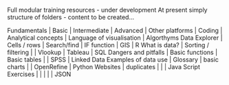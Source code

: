 Full modular training resources - under development
At present simply structure of folders - content to be created...

Fundamentals | Basic | Intermediate | Advanced | Other platforms | Coding | Analytical concepts | Language of visualisation | Algorthyms
Data Explorer |	Cells / rows |	Search/find	| IF function |	GIS |	R 
What is data? |	Sorting / filtering	|	| Vlookup	| Tableau	 | SQL 
Dangers and pitfalls |	Basic functions | Basic tables |	|	SPSS |	Linked Data
Examples of data use |	Glossary	 | basic charts	|	| OpenRefine	| Python
Websites |	duplicates |	| |		Java Script
Exercises	|	| | | |			JSON
